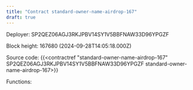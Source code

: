 ```yaml
---
title: "Contract standard-owner-name-airdrop-167"
draft: true
---
```

Deployer: SP2QEZ06AGJ3RKJPBV14SY1V5BBFNAW33D96YPGZF


 



Block height: 167680 (2024-09-28T14:05:18.000Z)

Source code: {{<contractref "standard-owner-name-airdrop-167" SP2QEZ06AGJ3RKJPBV14SY1V5BBFNAW33D96YPGZF standard-owner-name-airdrop-167>}}

Functions:


